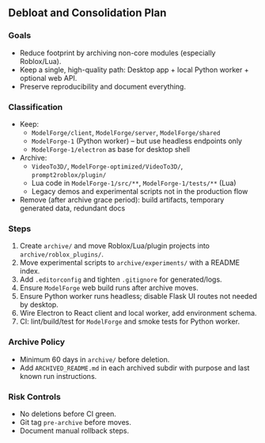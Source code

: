 ## Debloat and Consolidation Plan

### Goals
- Reduce footprint by archiving non-core modules (especially Roblox/Lua).
- Keep a single, high-quality path: Desktop app + local Python worker + optional web API.
- Preserve reproducibility and document everything.

### Classification
- Keep:
  - `ModelForge/client`, `ModelForge/server`, `ModelForge/shared`
  - `ModelForge-1` (Python worker) – but use headless endpoints only
  - `ModelForge-1/electron` as base for desktop shell
- Archive:
  - `VideoTo3D/`, `ModelForge-optimized/VideoTo3D/`, `prompt2roblox/plugin/`
  - Lua code in `ModelForge-1/src/**`, `ModelForge-1/tests/**` (Lua)
  - Legacy demos and experimental scripts not in the production flow
- Remove (after archive grace period): build artifacts, temporary generated data, redundant docs

### Steps
1) Create `archive/` and move Roblox/Lua/plugin projects into `archive/roblox_plugins/`.
2) Move experimental scripts to `archive/experiments/` with a README index.
3) Add `.editorconfig` and tighten `.gitignore` for generated/logs.
4) Ensure `ModelForge` web build runs after archive moves.
5) Ensure Python worker runs headless; disable Flask UI routes not needed by desktop.
6) Wire Electron to React client and local worker, add environment schema.
7) CI: lint/build/test for `ModelForge` and smoke tests for Python worker.

### Archive Policy
- Minimum 60 days in `archive/` before deletion.
- Add `ARCHIVED_README.md` in each archived subdir with purpose and last known run instructions.

### Risk Controls
- No deletions before CI green.
- Git tag `pre-archive` before moves.
- Document manual rollback steps.

